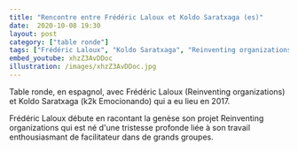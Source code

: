 ```yaml
---
title: "Rencontre entre Frédéric Laloux et Koldo Saratxaga (es)"
date:  2020-10-08 19:30
layout: post
category: ["table ronde"]
tags: ["Frédéric Laloux", "Koldo Saratxaga", "Reinventing organizations"]
embed_youtube: xhzZ3AvDDoc
illustration: /images/xhzZ3AvDDoc.jpg
---
```

Table ronde, en espagnol, avec Frédéric Laloux (Reinventing organizations) et Koldo Saratxaga (k2k Emocionando) qui a eu lieu en 2017.

Frédéric Laloux débute en racontant la genèse son projet Reinventing organizations qui est né d'une tristesse profonde liée à son travail enthousiasmant de facilitateur dans de grands groupes.
